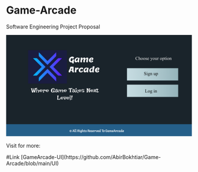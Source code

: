# Game-Arcade
Software Engineering Project Proposal
<p>
    <img src="https://github.com/AbirBokhtiar/Game-Arcade/blob/main/UI/Frame%200.png" width="700" title="Landing page"/>
    <p>Visit for more: <a href="https://github.com/AbirBokhtiar/Game-Arcade/tree/main/UI"></a> </p>
</p>
#Link
[GameArcade-UI](https://github.com/AbirBokhtiar/Game-Arcade/blob/main/UI)
